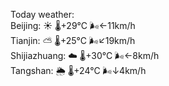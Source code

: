 Today weather:  
Beijing: ☀️   🌡️+29°C 🌬️←11km/h  
Tianjin: ⛅️  🌡️+25°C 🌬️↙19km/h  
Shijiazhuang: ☁️   🌡️+30°C 🌬️←8km/h  
Tangshan: 🌦   🌡️+24°C 🌬️↓4km/h  
